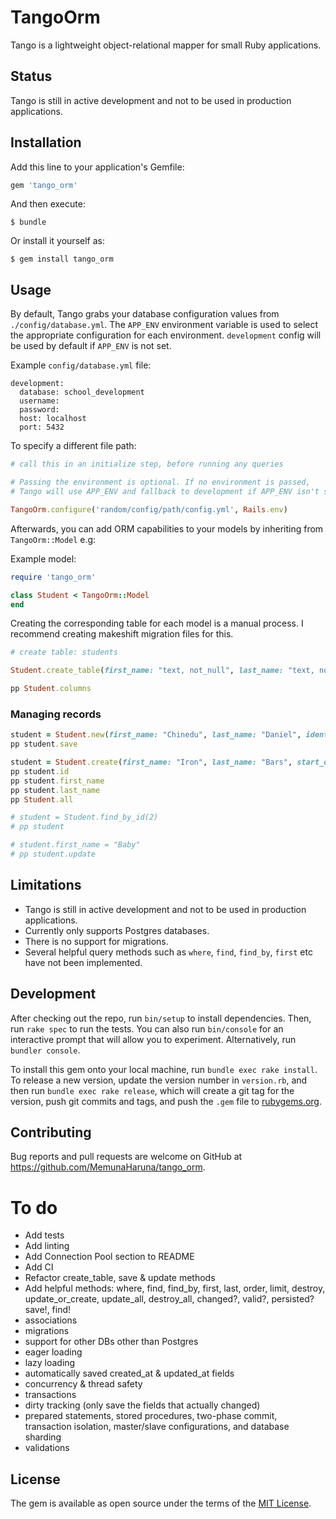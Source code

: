 # TangoOrm
Tango is a lightweight object-relational mapper for small Ruby applications.

## Status

Tango is still in active development and not to be used in production applications.

## Installation

Add this line to your application's Gemfile:

```ruby
gem 'tango_orm'
```

And then execute:

    $ bundle

Or install it yourself as:

    $ gem install tango_orm

## Usage

By default, Tango grabs your database configuration values from `./config/database.yml`. The `APP_ENV` environment variable is used to select the appropriate configuration for each environment. `development` config will be used by default if `APP_ENV` is not set.

Example `config/database.yml` file:
```
development:
  database: school_development
  username:
  password:
  host: localhost
  port: 5432
```

To specify a different file path:
```ruby
# call this in an initialize step, before running any queries

# Passing the environment is optional. If no environment is passed,
# Tango will use APP_ENV and fallback to development if APP_ENV isn't set.

TangoOrm.configure('random/config/path/config.yml', Rails.env)
```

Afterwards, you can add ORM capabilities to your models by inheriting from `TangoOrm::Model` e.g:

Example model:
```ruby
require 'tango_orm'

class Student < TangoOrm::Model
end
```

Creating the corresponding table for each model is a manual process. I recommend creating makeshift migration files for this.

```ruby
# create table: students

Student.create_table(first_name: "text, not_null", last_name: "text, not_null", age: "integer", start_date: "date", graduation_date: "date", identification_number: "text, unique, not_null")

pp Student.columns
```

### Managing records

```ruby
student = Student.new(first_name: "Chinedu", last_name: "Daniel", identification_number: "OPPOPG001", age: 28)
pp student.save

student = Student.create(first_name: "Iron", last_name: "Bars", start_date: Date.today, identification_number: "XOXO007")
pp student.id
pp student.first_name
pp student.last_name
pp Student.all

# student = Student.find_by_id(2)
# pp student

# student.first_name = "Baby"
# pp student.update
```

## Limitations
- Tango is still in active development and not to be used in production applications.
- Currently only supports Postgres databases.
- There is no support for migrations.
- Several helpful query methods such as `where`, `find`, `find_by`, `first` etc have not been implemented.

## Development

After checking out the repo, run `bin/setup` to install dependencies. Then, run `rake spec` to run the tests. You can also run `bin/console` for an interactive prompt that will allow you to experiment. Alternatively, run `bundler console`.

To install this gem onto your local machine, run `bundle exec rake install`. To release a new version, update the version number in `version.rb`, and then run `bundle exec rake release`, which will create a git tag for the version, push git commits and tags, and push the `.gem` file to [rubygems.org](https://rubygems.org).

## Contributing

Bug reports and pull requests are welcome on GitHub at https://github.com/MemunaHaruna/tango_orm.

# To do
- Add tests
- Add linting
- Add Connection Pool section to README
- Add CI
- Refactor create_table, save & update methods
- Add helpful methods: where, find, find_by, first, last, order, limit, destroy, update_or_create, update_all, destroy_all, changed?, valid?, persisted? save!, find!
- associations
- migrations
- support for other DBs other than Postgres
- eager loading
- lazy loading
- automatically saved created_at & updated_at fields
- concurrency & thread safety
- transactions
- dirty tracking (only save the fields that actually changed)
- prepared statements, stored procedures, two-phase commit, transaction isolation, master/slave configurations, and database sharding
- validations

## License

The gem is available as open source under the terms of the [MIT License](https://opensource.org/licenses/MIT).
